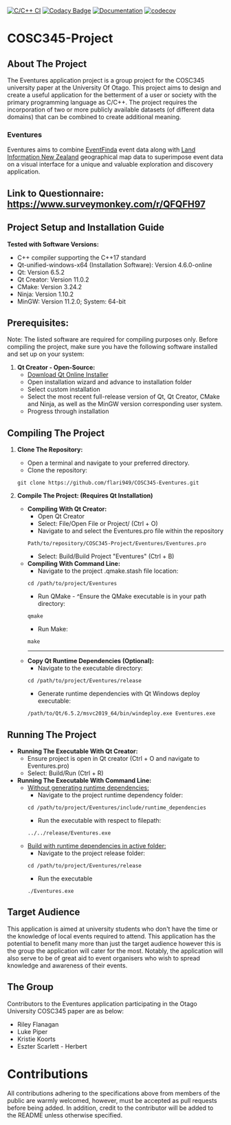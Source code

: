 [![C/C++ CI](https://github.com/flari949/COSC345-Eventures/actions/workflows/workflow.yml/badge.svg)](https://github.com/flari949/COSC345-Eventures/actions/workflows/workflow.yml)
[![Codacy Badge](https://app.codacy.com/project/badge/Grade/198761ccc0644b26b6df4f6158db10e4)](https://app.codacy.com/gh/flari949/COSC345-Eventures/dashboard?utm_source=gh&utm_medium=referral&utm_content=&utm_campaign=Badge_grade)
[![Documentation](https://codedocs.xyz/lukePiper03/COSC345-Eventures.svg)](https://codedocs.xyz/lukePiper03/COSC345-Eventures/)
[![codecov](https://codecov.io/gh/flari949/COSC345-Eventures/graph/badge.svg?token=FQWN4J2M0E)](https://codecov.io/gh/flari949/COSC345-Eventures)
# COSC345-Project
## About The Project
The Eventures application project is a group project for the COSC345 university paper at the University Of Otago. This project aims to design and create a useful application for the betterment of a user or society with the primary programming language as C/C++. The project requires the incorporation of two or more publicly available datasets (of different data domains) that can be combined to create additional meaning.

### Eventures
Eventures aims to combine [EventFinda](eventfinda.co.nz) event data along with [Land Information New Zealand](https://data.linz.govt.nz) geographical map data to superimpose event data on a visual interface for a unique and valuable exploration and discovery application.

## Link to Questionnaire: https://www.surveymonkey.com/r/QFQFH97

## Project Setup and Installation Guide
**Tested with Software Versions:**
  - C++ compiler supporting the C++17 standard
  - Qt-unified-windows-x64 (Installation Software): Version 4.6.0-online
  - Qt: Version 6.5.2
  - Qt Creator: Version 11.0.2
  - CMake: Version 3.24.2
  - Ninja: Version 1.10.2
  - MinGW: Version 11.2.0; System: 64-bit

## Prerequisites:
Note: The listed software are required for compiling purposes only.
Before compiling the project, make sure you have the following software installed and set up on your system:
1. **Qt Creator - Open-Source:**
     - [Download Qt Online Installer](https://www.qt.io/download-open-source)
     - Open installation wizard and advance to installation folder
     - Select custom installation
     - Select the most recent full-release version of Qt, Qt Creator, CMake and Ninja, as well as the MinGW version corresponding user system.
     - Progress through installation

## Compiling The Project
 1. **Clone The Repository:**
     - Open a terminal and navigate to your preferred directory.
     - Clone the repository:
     ```
     git clone https://github.com/flari949/COSC345-Eventures.git
     ```

 2. **Compile The Project: (Requires Qt Installation)**
    - **Compiling With Qt Creator:**
       - Open Qt Creator
       - Select: File/Open File or Project/ (Ctrl + O)
       - Navigate to and select the Eventures.pro file within the repository
       ```
       Path/to/repository/COSC345-Project/Eventures/Eventures.pro
       ```
       - Select: Build/Build Project "Eventures" (Ctrl + B)
    - **Compiling With Command Line:**
       - Navigate to the project .qmake.stash file location:
       ```
       cd /path/to/project/Eventures
       ```
       - Run QMake - ^Ensure the QMake executable is in your path directory:
       ```
       qmake
       ```
       - Run Make:
       ```
       make
       ```
      <hr>
    - **Copy Qt Runtime Dependencies (Optional):**
       - Navigate to the executable directory:
       ```
       cd /path/to/project/Eventures/release 
       ```
       - Generate runtime dependencies with Qt Windows deploy executable:
       ```
       /path/to/Qt/6.5.2/msvc2019_64/bin/windeploy.exe Eventures.exe
       ```

## Running The Project
 - **Running The Executable With Qt Creator:**
     - Ensure project is open in Qt creator (Ctrl + O and navigate to Eventures.pro)
     - Select: Build/Run (Ctrl + R)
 - **Running The Executable With Command Line:**
     - <ins>Without generating runtime dependencies:</ins>
          - Navigate to the project runtime dependency folder:
          ```
          cd /path/to/project/Eventures/include/runtime_dependencies
          ```
          - Run the executable with respect to filepath:
          ```
          ../../release/Eventures.exe
          ```
     - <ins>Build with runtime dependencies in active folder:</ins>
          - Navigate to the project release folder:
          ```
          cd /path/to/project/Eventures/release
          ```
          - Run the executable
          ```
          ./Eventures.exe
          ```

## Target Audience
This application is aimed at university students who don't have the time or the knowledge of local events required to attend. This application has the potential to benefit many more than just the target audience however this is the group the application will cater for the most. Notably, the application will also serve to be of great aid to event organisers who wish to spread knowledge and awareness of their events.

## The Group
Contributors to the Eventures application participating in the Otago University COSC345 paper are as below:
  - Riley Flanagan
  - Luke Piper
  - Kristie Koorts
  - Eszter Scarlett - Herbert


# Contributions
All contributions adhering to the specifications above from members of the public are warmly welcomed, however, must be accepted as pull requests before being added. In addition, credit to the contributor will be added to the README unless otherwise specified.
